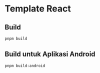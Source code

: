 # Template React

## Build

```bash
pnpm build
```

## Build untuk Aplikasi Android

```bash
pnpm build:android
```
